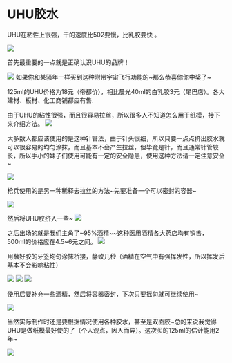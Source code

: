 # UHU胶水

UHU在粘性上很强，干的速度比502要慢，比乳胶要快 。

![](003.jpg)

首先最重要的一点就是正确认识UHU的品牌！

![](004.jpg)
如果你和某骚年一样买到这种附带宇宙飞行功能的~那么恭喜你你中奖了~

125ml的UHU价格为18元（帝都价），相比晨光40ml的白乳胶3元（尾巴店）。各大建材、板材、化工商铺都应有售.


由于UHU的粘性很强，而且很容易拉丝，所以很多人不知道怎么用于纸模，接下来介绍方法。
![](005.jpg)

大多数人都应该使用的是这种针管法，由于针头很细，所以只要一点点挤出胶水就可以很容易的均匀涂抹，而且基本不会产生拉丝，但毕竟是针，而且通常针管较长，所以手小的妹子们使用可能有一定的安全隐患，使用这种方法请一定注意安全~

![](006.jpg)

枪兵使用的是另一种稀释去拉丝的方法~先要准备一个可以密封的容器~

![](007.jpg)

然后将UHU胶挤入一些~
![](008.jpg)

之后出场的就是我们主角了~95%酒精~~这种医用酒精各大药店均有销售，500ml的价格应在4.5~6元之间。
![](009.jpg)

用蘸好胶的牙签均匀涂抹桥接，静致几秒（酒精在空气中有强挥发性，所以挥发后基本不会影响粘性）

![](010.jpg)
![](011.jpg)
![](012.jpg)

使用后要补充一些酒精，然后将容器密封，下次只要摇匀就可继续使用~


![](013.jpg)

当然实际制作时还是要根据情况使用各种胶水，甚至是双面胶~总的来说我觉得UHU是做纸模最好使的了（个人观点，因人而异）。这次买的125ml的估计能用2年~

![](014.jpg)


